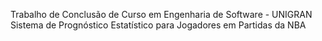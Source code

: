 Trabalho de Conclusão de Curso em Engenharia de Software - UNIGRAN  
Sistema de Prognóstico Estatístico para Jogadores em Partidas da NBA
 
 
